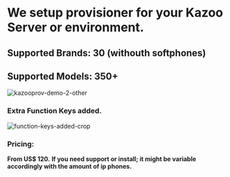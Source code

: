 # **We setup provisioner for your Kazoo Server or environment.**

## Supported Brands: 30 (withouth softphones)
## Supported Models: 350+
![kazooprov-demo-2-other](https://github.com/user-attachments/assets/d5f3ecfa-49bd-4c22-b178-23a1afd2304a)

### Extra Function Keys added.
![function-keys-added-crop](https://github.com/user-attachments/assets/d934c47b-a870-422d-ab75-75cece29bef7)

### Pricing:
**From US$ 120.**
**If you need support or install; it might be variable accordingly with the amount of ip phones.**
